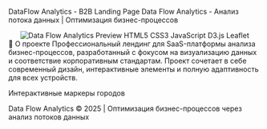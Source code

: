 DataFlow Analytics - B2B Landing Page
Data Flow Analytics - Анализ потока данных | Оптимизация бизнес-процессов
<div align="center"> <img src="https://via.placeholder.com/1200x600/0A2D5C/FFFFFF?text=Professional+B2B+Landing+Page" alt="Data Flow Analytics Preview">
HTML5
CSS3
JavaScript
D3.js
Leaflet

</div>
🚀 О проекте
Профессиональный лендинг для SaaS-платформы анализа бизнес-процессов, разработанный с фокусом на визуализацию данных и соответствие корпоративным стандартам. Проект сочетает в себе современный дизайн, интерактивные элементы и полную адаптивность для всех устройств.

Интерактивные маркеры городов

Data Flow Analytics © 2025 | Оптимизация бизнес-процессов через анализ потоков данных
